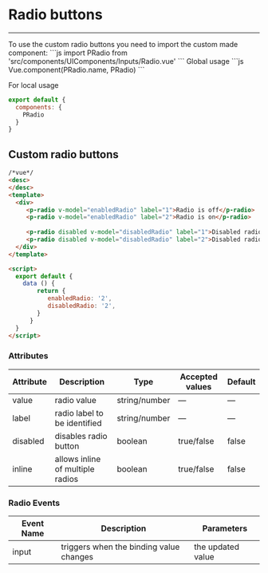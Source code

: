# Radio buttons

<hr>
To use the custom radio buttons you need to import the custom made component:
```js
import PRadio from 'src/components/UIComponents/Inputs/Radio.vue'
```
Global usage
```js
Vue.component(PRadio.name, PRadio)
```

For local usage
```js
export default {
  components: {
    PRadio
  }
}
```

## Custom radio buttons

```html
/*vue*/
<desc>
</desc>
<template>
  <div>
     <p-radio v-model="enabledRadio" label="1">Radio is off</p-radio>
     <p-radio v-model="enabledRadio" label="2">Radio is on</p-radio>
   
     <p-radio disabled v-model="disabledRadio" label="1">Disabled radio is off</p-radio>
     <p-radio disabled v-model="disabledRadio" label="2">Disabled radio is on</p-radio>
  </div>
</template>

<script>
  export default {
    data () {
        return {
           enabledRadio: '2',
           disabledRadio: '2',
        }
      }
  }
</script>
```

### Attributes
| Attribute      | Description    | Type      | Accepted values       | Default   |
|---------- |-------- |---------- |-------------  |-------- |
| value     | radio value   | string/number  |       —        |     —     |
| label     | radio label to be identified   | string/number  |       —        |     —     |
| disabled     | disables radio button  | boolean  |       true/false        |     false     |
| inline     | allows inline of multiple radios  | boolean  |       true/false        |     false     |

### Radio Events
| Event Name | Description | Parameters |
|---------- |-------- |---------- |
| input  | triggers when the binding value changes | the updated value |
